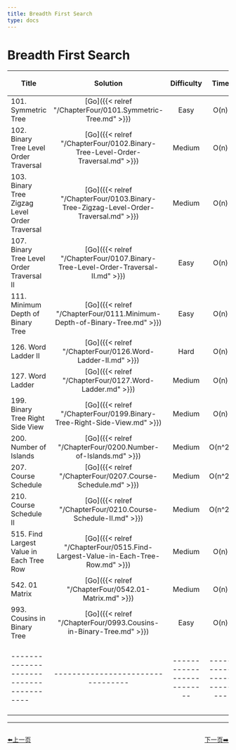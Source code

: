 ```yaml
---
title: Breadth First Search
type: docs
---
```


# Breadth First Search

| Title | Solution | Difficulty | Time | Space |收藏| 
| ----- | :--------: | :----------: | :----: | :-----: | :-----: |
|101. Symmetric Tree | [Go]({{< relref "/ChapterFour/0101.Symmetric-Tree.md" >}})| Easy | O(n)| O(1)||
|102. Binary Tree Level Order Traversal | [Go]({{< relref "/ChapterFour/0102.Binary-Tree-Level-Order-Traversal.md" >}})| Medium | O(n)| O(1)||
|103. Binary Tree Zigzag Level Order Traversal | [Go]({{< relref "/ChapterFour/0103.Binary-Tree-Zigzag-Level-Order-Traversal.md" >}})| Medium | O(n)| O(n)||
|107. Binary Tree Level Order Traversal II | [Go]({{< relref "/ChapterFour/0107.Binary-Tree-Level-Order-Traversal-II.md" >}})| Easy | O(n)| O(1)||
|111. Minimum Depth of Binary Tree | [Go]({{< relref "/ChapterFour/0111.Minimum-Depth-of-Binary-Tree.md" >}})| Easy | O(n)| O(1)||
|126. Word Ladder II | [Go]({{< relref "/ChapterFour/0126.Word-Ladder-II.md" >}})| Hard | O(n)| O(n^2)|❤️|
|127. Word Ladder  | [Go]({{< relref "/ChapterFour/0127.Word-Ladder.md" >}})| Medium | O(n)| O(n)||
|199. Binary Tree Right Side View | [Go]({{< relref "/ChapterFour/0199.Binary-Tree-Right-Side-View.md" >}})| Medium | O(n)| O(1)||
|200. Number of Islands | [Go]({{< relref "/ChapterFour/0200.Number-of-Islands.md" >}})| Medium | O(n^2)| O(n^2)||
|207. Course Schedule  | [Go]({{< relref "/ChapterFour/0207.Course-Schedule.md" >}})| Medium | O(n^2)| O(n^2)||
|210. Course Schedule II  | [Go]({{< relref "/ChapterFour/0210.Course-Schedule-II.md" >}})| Medium | O(n^2)| O(n^2)||
|515. Find Largest Value in Each Tree Row | [Go]({{< relref "/ChapterFour/0515.Find-Largest-Value-in-Each-Tree-Row.md" >}})| Medium | O(n)| O(n)||
|542. 01 Matrix  | [Go]({{< relref "/ChapterFour/0542.01-Matrix.md" >}})| Medium | O(n)| O(1)||
|993. Cousins in Binary Tree | [Go]({{< relref "/ChapterFour/0993.Cousins-in-Binary-Tree.md" >}})| Easy | O(n)| O(1)||
|---------------------------------------|---------------------------------|--------------------------|-----------------------|-----------|--------|


----------------------------------------------
<div style="display: flex;justify-content: space-between;align-items: center;">
<p><a href="https://books.halfrost.com/leetcode/ChapterTwo/Depth_First_Search/">⬅️上一页</a></p>
<p><a href="https://books.halfrost.com/leetcode/ChapterTwo/Binary_Search/">下一页➡️</a></p>
</div>